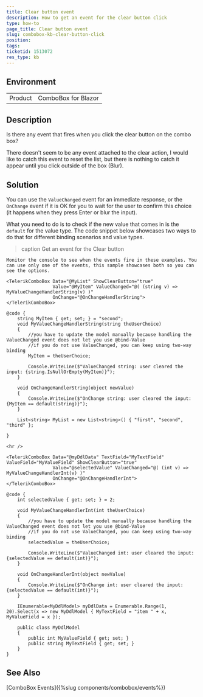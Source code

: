 ```yaml
---
title: Clear button event
description: How to get an event for the clear button click
type: how-to
page_title: Clear button event
slug: combobox-kb-clear-button-click
position: 
tags: 
ticketid: 1513072
res_type: kb
---
```


## Environment
<table>
	<tbody>
		<tr>
			<td>Product</td>
			<td>ComboBox for Blazor</td>
		</tr>
	</tbody>
</table>


## Description
Is there any event that fires when you click the clear button on the combo box?

There doesn't seem to be any event attached to the clear action, I would like to catch this event to reset the list, but there is nothing to catch it appear until you click outside of the box (Blur).

## Solution
You can use the `ValueChanged` event for an immediate response, or the `OnChange` event if it is OK for you to wait for the user to confirm this choice (it happens when they press Enter or blur the input).

What you need to do is to check if the new value that comes in is the `default` for the value type. The code snippet below showcases two ways to do that for different binding scenarios and value types.

>caption Get an event for the Clear button

````RAZOR
Monitor the console to see when the events fire in these examples. You can use only one of the events, this sample showcases both so you can see the options.

<TelerikComboBox Data="@MyList" ShowClearButton="true"
                 Value="@MyItem" ValueChanged="@( (string v) => MyValueChangeHandlerString(v) )"
                 OnChange="@OnChangeHandlerString">
</TelerikComboBox>

@code {
    string MyItem { get; set; } = "second";
    void MyValueChangeHandlerString(string theUserChoice)
    {
        //you have to update the model manually because handling the ValueChanged event does not let you use @bind-Value
        //if you do not use ValueChanged, you can keep using two-way binding
        MyItem = theUserChoice;

        Console.WriteLine($"ValueChanged string: user cleared the input: {string.IsNullOrEmpty(MyItem)}");
    }

    void OnChangeHandlerString(object newValue)
    {
        Console.WriteLine($"OnChange string: user cleared the input: {MyItem == default(string)}");
    }

    List<string> MyList = new List<string>() { "first", "second", "third" };

}

<hr />

<TelerikComboBox Data="@myDdlData" TextField="MyTextField" ValueField="MyValueField" ShowClearButton="true"
                 Value="@selectedValue" ValueChanged="@( (int v) => MyValueChangeHandlerInt(v) )"
                 OnChange="@OnChangeHandlerInt">
</TelerikComboBox>

@code {
    int selectedValue { get; set; } = 2;

    void MyValueChangeHandlerInt(int theUserChoice)
    {
        //you have to update the model manually because handling the ValueChanged event does not let you use @bind-Value
        //if you do not use ValueChanged, you can keep using two-way binding
        selectedValue = theUserChoice;

        Console.WriteLine($"ValueChanged int: user cleared the input: {selectedValue == default(int)}");
    }

    void OnChangeHandlerInt(object newValue)
    {
        Console.WriteLine($"OnChange int: user cleared the input: {selectedValue == default(int)}");
    }

    IEnumerable<MyDdlModel> myDdlData = Enumerable.Range(1, 20).Select(x => new MyDdlModel { MyTextField = "item " + x, MyValueField = x });

    public class MyDdlModel
    {
        public int MyValueField { get; set; }
        public string MyTextField { get; set; }
    }
}
````

## See Also
[ComboBox Events]({%slug components/combobox/events%})
